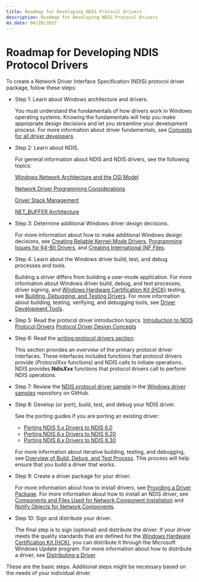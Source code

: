 ```yaml
---
title: Roadmap for Developing NDIS Protocol Drivers
description: Roadmap for Developing NDIS Protocol Drivers
ms.date: 04/20/2017
---
```


# Roadmap for Developing NDIS Protocol Drivers

To create a Network Driver Interface Specification (NDIS) protocol driver package, follow these steps:

- Step 1: Learn about Windows architecture and drivers.

  You must understand the fundamentals of how drivers work in Windows operating systems. Knowing the fundamentals will help you make appropriate design decisions and let you streamline your development process. For more information about driver fundamentals, see [Concepts for all driver developers](../gettingstarted/concepts-and-knowledge-for-all-driver-developers.md).

- Step 2: Learn about NDIS.

  For general information about NDIS and NDIS drivers, see the following topics:

  [Windows Network Architecture and the OSI Model](windows-network-architecture-and-the-osi-model.md)

  [Network Driver Programming Considerations](network-driver-programming-considerations.md)

  [Driver Stack Management](driver-stack-management.md)

  [NET\_BUFFER Architecture](net-buffer-architecture.md)

- Step 3: Determine additional Windows driver design decisions.

  For more information about how to make additional Windows design decisions, see [Creating Reliable Kernel-Mode Drivers](../kernel/creating-reliable-kernel-mode-drivers.md), [Programming Issues for 64-Bit Drivers](../kernel/porting-your-driver-to-64-bit-windows.md), and [Creating International INF Files](../install/creating-international-inf-files.md).

- Step 4: Learn about the Windows driver build, test, and debug processes and tools.

  Building a driver differs from building a user-mode application. For more information about Windows driver build, debug, and test processes, driver signing, and [Windows Hardware Certification Kit (HCK)](https://go.microsoft.com/fwlink/p/?LinkId=733613) testing, see [Building, Debugging, and Testing Drivers](/windows-hardware/drivers). For more information about building, testing, verifying, and debugging tools, see [Driver Development Tools](../devtest/index.md).

- Step 5: Read the protocol driver introduction topics.
  [Introduction to NDIS Protocol Drivers](introduction-to-ndis-protocol-drivers.md)
  [Protocol Driver Design Concepts](pageable-and-discardable-code-in-a-protocol-driver.md)
- Step 6: Read the [writing protocol drivers section](initializing-a-protocol-driver.md).

  This section provides an overview of the primary protocol driver interfaces. These interfaces included functions that protocol drivers provide (*ProtocolXxx* functions) and NDIS calls to initiate operations. NDIS provides **Ndis*Xxx*** functions that protocol drivers call to perform NDIS operations.

- Step 7: Review the [NDIS protocol driver sample](https://go.microsoft.com/fwlink/p/?LinkId=617917) in the [Windows driver samples](https://go.microsoft.com/fwlink/p/?LinkId=616507) repository on GitHub.

- Step 8: Develop (or port), build, test, and debug your NDIS driver.

  See the porting guides if you are porting an existing driver:

  - [Porting NDIS 5.x Drivers to NDIS 6.0](/previous-versions/windows/hardware/network/porting-ndis-5-x-drivers-to-ndis-6-0)
  - [Porting NDIS 6.x Drivers to NDIS 6.20](porting-ndis-6-x-drivers-to-ndis-6-20.md)
  - [Porting NDIS 6.x Drivers to NDIS 6.30](porting-ndis-6-x-drivers-to-ndis-6-30.md)

  For more information about iterative building, testing, and debugging, see [Overview of Build, Debug, and Test Process](/windows-hardware/drivers). This process will help ensure that you build a driver that works.

- Step 9: Create a driver package for your driver.

  For more information about how to install drivers, see [Providing a Driver Package](/windows-hardware/drivers). For more information about how to install an NDIS driver, see [Components and Files Used for Network Component Installation](components-and-files-used-for-network-component-installation.md) and [Notify Objects for Network Components](notify-objects-for-network-components.md).

- Step 10: Sign and distribute your driver.

  The final step is to sign (optional) and distribute the driver. If your driver meets the quality standards that are defined for the [Windows Hardware Certification Kit (HCK)](https://go.microsoft.com/fwlink/p/?LinkId=733613), you can distribute it through the Microsoft Windows Update program. For more information about how to distribute a driver, see [Distributing a Driver](/windows-hardware/drivers).

These are the basic steps. Additional steps might be necessary based on the needs of your individual driver.
